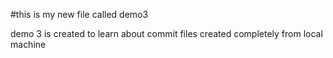 #this is my new file called demo3

demo 3 is created to learn about commit files created completely from local machine